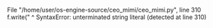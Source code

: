  File "/home/user/os-engine-source/ceo_mimi/ceo_mimi.py", line 310
    f.write("
            ^
SyntaxError: unterminated string literal (detected at line 310)
